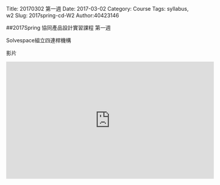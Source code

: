 Title: 20170302 第一週
Date: 2017-03-02
Category: Course
Tags: syllabus, w2
Slug: 2017spring-cd-W2
Author:40423146

##2017Spring 協同產品設計實習課程  第一週

<!-- PELICAN_END_SUMMARY -->

Solvespace組立四連桿機構

影片

<iframe width="560" height="315" src="https://www.youtube.com/embed/yO1onYoPCGw" frameborder="0" allowfullscreen></iframe>

